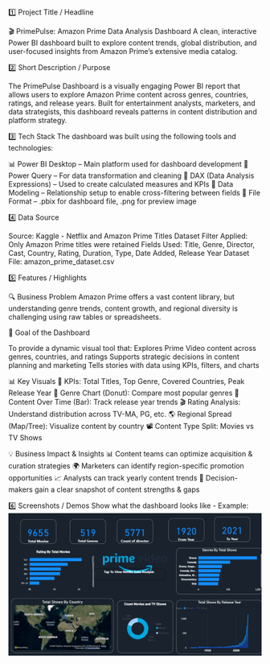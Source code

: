 1️⃣ Project Title / Headline

🎬 PrimePulse: Amazon Prime Data Analysis Dashboard
A clean, interactive Power BI dashboard built to explore content trends, global distribution, and user-focused insights from Amazon Prime’s extensive media catalog.

2️⃣ Short Description / Purpose

The PrimePulse Dashboard is a visually engaging Power BI report that allows users to explore Amazon Prime content across genres, countries, ratings, and release years. Built for entertainment analysts, marketers, and data strategists, this dashboard reveals patterns in content distribution and platform strategy.

3️⃣ Tech Stack
The dashboard was built using the following tools and technologies:


📊 Power BI Desktop – Main platform used for dashboard development
📂 Power Query – For data transformation and cleaning
🧠 DAX (Data Analysis Expressions) – Used to create calculated measures and KPIs
📝 Data Modeling – Relationship setup to enable cross-filtering between fields
📁 File Format – .pbix for dashboard file, .png for preview image

4️⃣ Data Source

Source: Kaggle - Netflix and Amazon Prime Titles Dataset
Filter Applied: Only Amazon Prime titles were retained
Fields Used: Title, Genre, Director, Cast, Country, Rating, Duration, Type, Date Added, Release Year
Dataset File: amazon_prime_dataset.csv

5️⃣ Features / Highlights

🔍 Business Problem
Amazon Prime offers a vast content library, but understanding genre trends, content growth, and regional diversity is challenging using raw tables or spreadsheets.

🎯 Goal of the Dashboard

To provide a dynamic visual tool that:
Explores Prime Video content across genres, countries, and ratings
Supports strategic decisions in content planning and marketing
Tells stories with data using KPIs, filters, and charts

📊 Key Visuals
📌 KPIs: Total Titles, Top Genre, Covered Countries, Peak Release Year
🍿 Genre Chart (Donut): Compare most popular genres
📅 Content Over Time (Bar): Track release year trends
🎬 Rating Analysis: Understand distribution across TV-MA, PG, etc.
🌎 Regional Spread (Map/Tree): Visualize content by country
📽 Content Type Split: Movies vs TV Shows

💡 Business Impact & Insights
📊 Content teams can optimize acquisition & curation strategies
🌍 Marketers can identify region-specific promotion opportunities
📈 Analysts can track yearly content trends
🎯 Decision-makers gain a clear snapshot of content strengths & gaps

6️⃣ Screenshots / Demos
Show what the dashboard looks like - 
Example: ![Dashboard Preview](https://github.com/Sugam-100/amazon-prime-dashboard/blob/main/amazon-prime%20screenshort.png)

